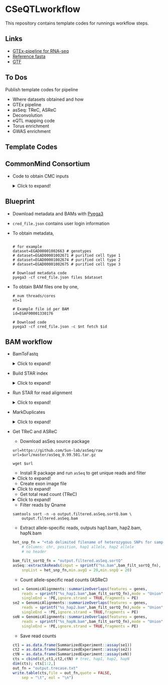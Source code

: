# CSeQTLworkflow

This repository contains template codes for 
runnings workflow steps.

## Links

* [GTEx-pipeline for RNA-seq](https://github.com/broadinstitute/gtex-pipeline/blob/master/TOPMed_RNAseq_pipeline.md)
* [Reference fasta](https://personal.broadinstitute.org/francois/topmed/Homo_sapiens_assembly38_noALT_noHLA_noDecoy_ERCC.tar.gz)
* [GTF](https://personal.broadinstitute.org/francois/topmed/gencode.v26.GRCh38.ERCC.genes.gtf.gz)

## To Dos

Publish template codes for pipeline

* Where datasets obtained and how
* GTEx pipeline
* asSeq: TReC, ASReC
* Deconvolution
* eQTL mapping code
* Torus enrichment
* GWAS enrichment

## Template Codes

## CommonMind Consortium

* Code to obtain CMC inputs
	<details>
	<summary>Click to expand!</summary>

	```R
	# Install package
	install.packages("synapser",
		repos = c("https://sage-bionetworks.github.io/ran","http://cran.fhcrc.org"))

	library(synapser)

	# Login to Synapse
	username = "." # your username
	password = "." # your password
	synLogin(username,password)

	down_dir = "." # user-specified directory to download files

	# Function used to download files
	entity = "syn4600989" # an example SYN ID unique to a file
	synGet(entity = entity,downloadLocation = down_dir)

	# List of SYN_IDs, use synGet() to download
	"syn4600989" 	# CMC Human sampleIDkey metadata
	"syn4600985" 	# QC'd genotype bed file data
	"syn4600987" 	# QC'd bim file
	"syn4600989" 	# QC fam file
	"syn4935690" 	# README file
	"syn5600756" 	# list of outlier samples
	"syn18080588"	# SampleID key
	"syn3354385"	# clinical data
	"syn18358379"	# RNAseq meta/QC data

	# List of BAM SYN_IDs
	tableId = "syn11638850" 
	results = synTableQuery(smart_sprintf("select * from %s 
		where species='Human' and dataType='geneExpression'", tableId))
	# results$filepath
	aa = as.data.frame(results)
	aa = aa[grep("bam",aa$name),]
	aa = aa[grep("accepted",aa$name),] # excluding unmapped bam files
	dim(aa)
	saveRDS(aa,"aligned_bam_files.rds")

	# Download BAM files one by one
	BAM_dir = "./BAM"; dir.create(BAM_dir)
	for(samp in sort(unique(aa$specimenID))){
		samp_dir = file.path(BAM_dir,samp)
		dir.create(samp_dir)
		samp_syn_ids = aa$id[which(aa$specimenID == samp)]
		for(samp_syn_id in samp_syn_ids){
			synGet(entity = samp_syn_id,down_dir = samp_dir)
		}
		cat("\n")
	}

	# SNP6 annotation CSV file
	tmp_link = "http://www.affymetrix.com/Auth/analysis"
	tmp_link = file.path(tmp_link,"downloads/na35/genotyping")
	tmp_link = file.path(tmp_link,"GenomeWideSNP_6.na35.annot.csv.zip")
	system(sprintf("wget %s",tmp_link))


	```

	</details>

## Blueprint

* Download metadata and BAMs with [Pyega3](https://github.com/EGA-archive/ega-download-client)
* `cred_file.json` contains user login information
* To obtain metadata,

	```Shell

	# for example
	dataset=EGAD00001002663 # genotypes
	# dataset=EGAD00001002671 # purified cell type 1
	# dataset=EGAD00001002674 # purified cell type 2
	# dataset=EGAD00001002675 # purified cell type 3

	# Download metadata code
	pyega3 -cf cred_file.json files $dataset
	```

* To obtain BAM files one by one,

	```Shell
	# num threads/cores
	nt=1

	# Example file id per BAM
	id=EGAF00001330176

	# Download code
	pyega3 -cf cred_file.json -c $nt fetch $id
	```

## BAM workflow

* BamToFastq
	
	<details>
	<summary>Click to expand!</summary>
	
	For paired-end reads
	
	```Shell
	java -Xmx4g -jar picard.jar SamToFastq \
		INPUT=input.bam FASTQ=output_1.fastq.gz \
		SECOND_END_FASTQ=output_2.fastq.gz \
		UNPAIRED_FASTQ=output_unpair.fastq.gz \
		INCLUDE_NON_PF_READS=true VALIDATION_STRINGENCY=SILENT
	```
	
	For single-end reads

	```Shell
	java -Xmx4g -jar picard.jar SamToFastq \
		INPUT=input.bam FASTQ=output.fastq \
		INCLUDE_NON_PF_READS=true \
		VALIDATION_STRINGENCY=SILENT
	```
	
	</details>

* Build STAR index
	
	<details>
	<summary>Click to expand!</summary>

	```Shell
	fasta_fn=Homo_sapiens_assembly38_noALT_noHLA_noDecoy_ERCC.fasta
	gtf_fn=gencode.v26.GRCh38.ERCC.genes.gtf
	
	STAR --runMode genomeGenerate \
		--genomeDir ./star_index \
		--genomeFastaFiles $fasta_fn \
		--sjdbGTFfile $gtf_fn \
		--sjdbOverhang 99 --runThreadN 1
	```

	</details>

* Run STAR for read alignment
	
	<details>
	<summary>Click to expand!</summary>
	
	For paired-end reads
	
	```Shell
	STAR --runMode alignReads \
		--runThreadN 1 --genomeDir ./star_index --twopassMode Basic \
		--outFilterMultimapNmax 20 --alignSJoverhangMin 8 \
		--alignSJDBoverhangMin 1 --outFilterMismatchNmax 999 \
		--outFilterMismatchNoverLmax 0.1 --alignIntronMin 20 \
		--alignIntronMax 1000000 --alignMatesGapMax 1000000 \
		--outFilterType BySJout --outFilterScoreMinOverLread 0.33 \
		--outFilterMatchNminOverLread 0.33 --limitSjdbInsertNsj 1200000 \
		--readFilesIn output_1.fastq.gz output_2.fastq.gz \
		--readFilesCommand zcat --outFileNamePrefix output_hg38 \
		--outSAMstrandField intronMotif --outFilterIntronMotifs None \
		--alignSoftClipAtReferenceEnds Yes --quantMode TranscriptomeSAM \
		GeneCounts --outSAMtype BAM Unsorted --outSAMunmapped Within \
		--genomeLoad NoSharedMemory --chimSegmentMin 15 \
		--chimJunctionOverhangMin 15 --chimOutType WithinBAM SoftClip \
		--chimMainSegmentMultNmax 1 --outSAMattributes NH HI AS nM NM ch \
		--outSAMattrRGline ID:rg1 SM:sm1
	```

	For single-end reads
	
	```Shell
	STAR --runMode alignReads \
		--runThreadN 1 --genomeDir ./star_index --twopassMode Basic \
		--outFilterMultimapNmax 20 --alignSJoverhangMin 8 \
		--alignSJDBoverhangMin 1 --outFilterMismatchNmax 999 \
		--outFilterMismatchNoverLmax 0.1 --alignIntronMin 20 \
		--alignIntronMax 1000000 --alignMatesGapMax 1000000 \
		--outFilterType BySJout --outFilterScoreMinOverLread 0.33 \
		--outFilterMatchNminOverLread 0.33 --limitSjdbInsertNsj 1200000 \
		--readFilesIn output.fastq.gz --readFilesCommand zcat \
		--outFileNamePrefix output_hg38 --outSAMstrandField intronMotif \
		--outFilterIntronMotifs None --alignSoftClipAtReferenceEnds Yes \
		--quantMode TranscriptomeSAM GeneCounts --outSAMtype BAM Unsorted \
		--outSAMunmapped Within --genomeLoad NoSharedMemory \
		--chimSegmentMin 15 --chimJunctionOverhangMin 15 \
		--chimOutType WithinBAM SoftClip --chimMainSegmentMultNmax 1 \
		--outSAMattributes NH HI AS nM NM ch \
		--outSAMattrRGline ID:rg1 SM:sm1
	```
	
	</details>

* MarkDuplicates
	
	<details>
	<summary>Click to expand!</summary>
	
	```Shell
	# Sort reads by coordinate
	samtools sort -@ 0 -o output_hg38.sortedByCoordinate.bam \
		output_hg38Aligned.out.bam
	
	# Make bam index
	samtools index -b -@ 1 output_hg38.sortedByCoordinate.bam
	
	# MarkDuplicates
	java -Xmx4g -jar picard.jar MarkDuplicates \
		INPUT=output_hg38.sortedByCoordinate.bam \
		OUTPUT=output_hg38.sortedByCoordinate.md.bam \
		M=out.marked_dup_metrics.txt ASSUME_SORT_ORDER=coordinate
	```
	
	Process post-markduplicate sorted bam
	
	```Shell
	# Count num reads in bam
	samtools view -c -@ 0 output_hg38.sortedByCoordinate.md.bam
	
	# Re-index bam
	samtools index -b -@ 1 output_hg38.sortedByCoordinate.md.bam
	```
	
	</details>

* Get TReC and ASReC
	
	* Download asSeq source package
	
	```Shell
	url=https://github.com/Sun-lab/asSeq/raw
	url=$url/master/asSeq_0.99.501.tar.gz
	
	wget $url
	```
	
	* Install R package and run `asSeq` to get unique reads and filter
	
	<details>
	<summary>Click to expand!</summary>
	
	```R
	install.packages(pkgs = "asSeq_0.99.501.tar.gz",
		type = "source",repos = NULL)
	
	PE = TRUE 
		# set TRUE for paired-end samples
		# set FALSE for single-end
	
	flag1 = Rsamtools::scanBamFlag(isUnmappedQuery = FALSE,
		isSecondaryAlignment = FALSE,isDuplicate = FALSE,
		isNotPassingQualityControls = FALSE,
		isSupplementaryAlignment = FALSE,isProperPair = PE)
	
	param1 = Rsamtools::ScanBamParam(flag = flag1,
		what = "seq",mapqFilter = 255)
	
	bam_file = "output_hg38.sortedByCoordinate.md.bam"
	bam_filt_fn = "output.filtered.asSeq.bam"
	Rsamtools::filterBam(file = bam_file,
		destination = bam_filt_fn,
		param = param1)
	```
	
	</details>
	
	* Create exon image file
	
	<details>
	<summary>Click to expand!</summary>
	
	```R
	gtf_fn = "gencode.v26.GRCh38.ERCC.genes.gtf.gz"
	exdb = GenomicFeatures::makeTxDbFromGFF(file = gtf_fn,
		format = "gtf")
	exons_list_per_gene = GenomicFeatures::exonsBy(exdb,
		by = "gene")
	
	gtf_rds_fn = "exon_by_genes_gencode_v26.rds"
	saveRDS(exons_list_per_gene,gtf_rds_fn)
	```
	
	</details>
	
	* Get total read count (TReC)
	
	<details>
	<summary>Click to expand!</summary>
	
	```R
	genes = readRDS(gtf_rds_fn)
	bamfile = Rsamtools::BamFileList(bam_filt_fn,
		yieldSize = 1000000)
	se = GenomicAlignments::summarizeOverlaps(features = genes,
		reads = bamfile,mode = "Union",singleEnd = !PE,
		ignore.strand = TRUE,fragments = PE)
	ct = as.data.frame(SummarizedExperiment::assay(se))
	```
	
	</details>
	
	* Filter reads by Qname
	
	```Shell
	samtools sort -n -o output.filtered.asSeq.sortQ.bam \
		output.filtered.asSeq.bam
	```
	
	* Extract allele-specific reads, outputs hap1.bam, hap2.bam, hapN.bam
	
	```R
	het_snp_fn = "<tab delimited filename of heterozygous SNPs for sample>"
		# Columns: chr, position, hap1 allele, hap2 allele
		# no header
	
	bam_filt_sortQ_fn = "output.filtered.asSeq.sortQ"
	asSeq::extractAsReads(input = sprintf("%s.bam",bam_filt_sortQ_fn),
		snpList = het_snp_fn,min.avgQ = 20,min.snpQ = 20)
	```
	
	* Count allele-specific read counts (ASReC)
	
	```R
	se1 = GenomicAlignments::summarizeOverlaps(features = genes,
		reads = sprintf("%s_hap1.bam",bam_filt_sortQ_fn),mode = "Union",
		singleEnd = !PE,ignore.strand = TRUE,fragments = PE)
	se2 = GenomicAlignments::summarizeOverlaps(features = genes,
		reads = sprintf("%s_hap2.bam",bam_filt_sortQ_fn),mode = "Union",
		singleEnd = !PE,ignore.strand = TRUE,fragments = PE)
	seN = GenomicAlignments::summarizeOverlaps(features = genes,
		reads = sprintf("%s_hapN.bam",bam_filt_sortQ_fn),mode = "Union",
		singleEnd = !PE,ignore.strand = TRUE,fragments = PE)
	```
	
	* Save read counts
	
	```R
	ct1 = as.data.frame(SummarizedExperiment::assay(se1))
	ct2 = as.data.frame(SummarizedExperiment::assay(se2))
	ctN = as.data.frame(SummarizedExperiment::assay(seN))
	cts = cbind(ct,ct1,ct2,ctN) # trec, hap1, hap2, hapN
	dim(cts); cts[1:2,]
	out_fn = "output.trecase.txt"
	write.table(cts,file = out_fn,quote = FALSE,
		sep = "\t", eol = "\n")
	```
	
###

